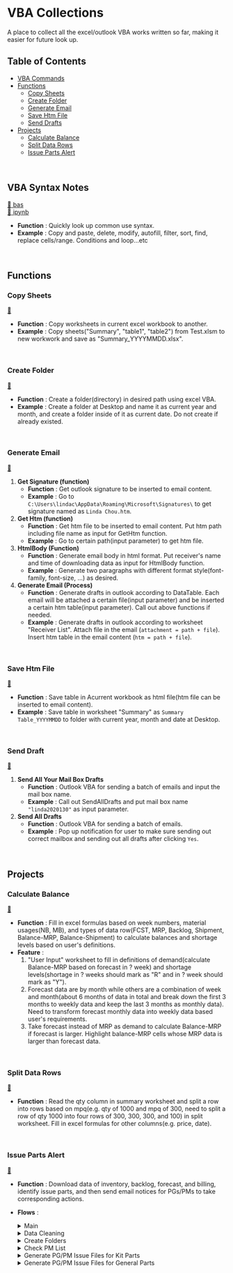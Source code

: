 # VBA Collections
A place to collect all the excel/outlook VBA works written so far, making it easier for future look up.
<br>
## Table of Contents
* [VBA Commands](#Comm)
* [Functions](#Func)
   * [Copy Sheets](#CopySheets)
   * [Create Folder](#CreateFolder)
   * [Generate Email](#GenerateEmail)
   * [Save Htm File](#SaveHtmFile)
   * [Send Drafts](#SendDrafts)
* [Projects](#Proj)
   * [Calculate Balance](#Balance)
   * [Split Data Rows](#SplitRows)
   * [Issue Parts Alert](#IssueParts)
<br>

<h2 id="Comm">VBA Syntax Notes</h2>

[🦖 bas](/VBA_Commands.bas)<br>
[🦈 ipynb](/VBA_Commands.ipynb)
* **Function** : Quickly look up common use syntax.
* **Example** : Copy and paste, delete, modify, autofill, filter, sort, find, replace cells/range. Conditions and loop...etc
<br>

<h2 id="Func">Functions</h2>
<h3 id="CopySheets">Copy Sheets</h3>

[🦖](/Functions/Copy_Sheets.bas)
* **Function** : Copy worksheets in current excel workbook to another.
* **Example** : Copy sheets("Summary", "table1", "table2") from Test.xlsm to new workwork and save as "Summary_YYYYMMDD.xlsx".
<br>

<h3 id="CreateFolder">Create Folder</h3>

[🦖](/Functions/Create_Folder.bas)
* **Function** : Create a folder(directory) in desired path using excel VBA.
* **Example** : Create a folder at Desktop and name it as current year and month, and create a folder inside of it as current date. Do not create if already existed.
<br>

<h3 id="GenerateEmail">Generate Email</h3>

[🦖](/Functions/Generate_Email.bas)
1. **Get Signature (function)**
    * **Function** : Get outlook signature to be inserted to email content.
    * **Example** : Go to `C:\Users\lindac\AppData\Roaming\Microsoft\Signatures\` to get signature named as `Linda Chou.htm`.
2. **Get Htm (function)**
    * **Function** : Get htm file to be inserted to email content. Put htm path including file name as input for GetHtm function.
    * **Example** : Go to certain path(input parameter) to get htm file.
3. **HtmlBody (Function)**
    * **Function** : Generate email body in html format. Put receiver's name and time of downloading data as input for HtmlBody function.
    * **Example** : Generate two paragraphs with different format style(font-family, font-size, ...) as desired.
4. **Generate Email (Process)**
    * **Function** : Generate drafts in outlook according to DataTable. Each email will be attached a certain file(input parameter) and be inserted a certain htm table(input parameter). Call out above functions if needed.
    * **Example** : Generate drafts in outlook according to worksheet "Receiver List". Attach file in the email (`attachment = path + file`). Insert htm table in the email content (`htm = path + file`).
<br>

<h3 id="SaveHtmFile">Save Htm File</h3>

[🦖](/Functions/Save_htm_File.bas)
* **Function** : Save table in Acurrent workbook as html file(htm file can be inserted to email content).
* **Example** : Save table in worksheet "Summary" as `Summary Table_YYYYMMDD` to folder with current year, month and date at Desktop.
<br>
 
<h3 id="SendDrafts">Send Draft</h3>

[🦖](/Functions/Send_Drafts.bas)
1. **Send All Your Mail Box Drafts**
    * **Function** : Outlook VBA for sending a batch of emails and input the mail box name.
    * **Example** : Call out SendAllDrafts and put mail box name `"linda2020130"` as input parameter.
2. **Send All Drafts**
    * **Function** : Outlook VBA for sending a batch of emails.
    * **Example** : Pop up notification for user to make sure sending out correct mailbox and sending out all drafts after clicking `Yes`.
<br> 

<h2 id="Proj">Projects</h2>
<h3 id="Balance">Calculate Balance</h3>

[🦈](/Projects/Balance_M.bas)
* **Function** : Fill in excel formulas based on week numbers, material usages(NB, MB), and types of data row(FCST, MRP, Backlog, Shipment, Balance-MRP, Balance-Shipment) to calculate balances and shortage levels based on user's definitions.
* **Feature** : 
   1. "User Input" worksheet to fill in definitions of demand(calculate Balance-MRP based on forecast in ? week) and shortage levels(shortage in ? weeks should mark as "R" and in ? week should mark as "Y").
   2. Forecast data are by month while others are a combination of week and month(about 6 months of data in total and break down the first 3 months to weekly data and keep the last 3 months as monthly data). Need to transform forecast monthly data into weekly data based user's requirements.
   3. Take forecast instead of MRP as demand to calculate Balance-MRP if forecast is larger. Highlight balance-MRP cells whose MRP data is larger than forecast data.
<br>
   
<h3 id="SplitRows">Split Data Rows</h3>

[🦈](/Projects/SplitRows.bas)
* **Function** : Read the qty column in summary worksheet and split a row into rows based on mpq(e.g. qty of 1000 and mpq of 300, need to split a row of qty 1000 into four rows of 300, 300, 300, and 100) in split worksheet. Fill in excel formulas for other columns(e.g. price, date).
<br>

<h3 id="IssueParts">Issue Parts Alert</h3>

[🦈](/Projects/Issue%20Parts)
* **Function** : Download data of inventory, backlog, forecast, and billing, identify issue parts, and then send email notices for PGs/PMs to take corresponding actions.
* **Flows** : 
    <details><summary>Main</summary>
    
    ![Main](/Projects/Issue%20Parts/Flows/Issue%20Parts%20System%20Flow-Main.png)
    </details>
    <details><summary>Data Cleaning</summary>
    
    ![Data Cleaning](/Projects/Issue%20Parts/Flows/Issue%20Parts%20System%20Flow-Data%20Cleaning.png)
    </details>
    <details><summary>Create Folders</summary>
    
    ![Folders](/Projects/Issue%20Parts/Flows/Issue%20Parts%20System%20Flow-Folders.png)
    </details>
    <details><summary>Check PM List</summary>
    
    ![PM List](/Projects/Issue%20Parts/Flows/Issue%20Parts%20System%20Flow-PM%20List.png)
    </details>
    <details><summary>Generate PG/PM Issue Files for Kit Parts</summary>
    
    ![Kit Files](/Projects/Issue%20Parts/Flows/Issue%20Parts%20System%20Flow-Kit%20Files.png)
    </details>
    <details><summary>Generate PG/PM Issue Files for General Parts</summary>
    
    ![General Files](/Projects/Issue%20Parts/Flows/Issue%20Parts%20System%20Flow-General%20Files.png)
    </details>
    
    
